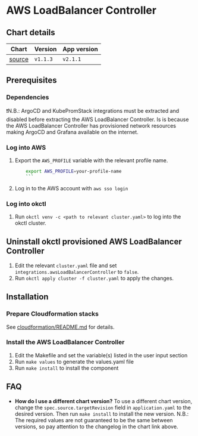 # AWS LoadBalancer Controller

## Chart details

| Chart                                                                                 | Version  | App version |
| ----------------------------------------------------------------------------------    | -------- | ----------- |
| [source](https://artifacthub.io/packages/helm/aws/aws-load-balancer-controller/1.1.3) | `v1.1.3` | `v2.1.1`    |

## Prerequisites

### Dependencies

❗N.B.: ArgoCD and KubePromStack integrations must be extracted and disabled before extracting the AWS LoadBalancer
Controller. Is is because the AWS LoadBalancer Controller has provisioned network resources making ArgoCD and Grafana
available on the internet.

### Log into AWS

1. Export the `AWS_PROFILE` variable with the relevant profile name.
    ```bash
		export AWS_PROFILE=your-profile-name
		```
2. Log in to the AWS account with `aws sso login`

### Log into okctl
 
1. Run `okctl venv -c <path to relevant cluster.yaml>` to log into the okctl cluster.

## Uninstall okctl provisioned AWS LoadBalancer Controller

1. Edit the relevant `cluster.yaml` file and set `integrations.awsLoadBalancerController` to `false`.
2. Run `okctl apply cluster -f cluster.yaml` to apply the changes.

## Installation

### Prepare Cloudformation stacks

See [cloudformation/README.md](cloudformation/README.md) for details.

### Install the AWS LoadBalancer Controller

1. Edit the Makefile and set the variable(s) listed in the user input section
2. Run `make values` to generate the values.yaml file
3. Run `make install` to install the component

## FAQ

- **How do I use a different chart version?** To use a different chart version, change the `spec.source.targetRevision` field
    in `application.yaml` to the desired version. Then run `make install` to install the new version. N.B.: The required
		values are not guaranteed to be the same between versions, so pay attention to the changelog in the chart link above.
